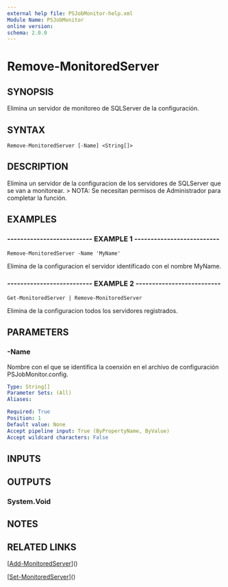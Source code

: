 ```yaml
---
external help file: PSJobMonitor-help.xml
Module Name: PSJobMonitor
online version: 
schema: 2.0.0
---
```


# Remove-MonitoredServer

## SYNOPSIS
Elimina un servidor de monitoreo de SQLServer de la configuración.

## SYNTAX

```
Remove-MonitoredServer [-Name] <String[]>
```

## DESCRIPTION
Elimina un servidor de la configuracion de los servidores de SQLServer que se van a monitorear.
\> NOTA: Se necesitan permisos de Administrador para completar la función.

## EXAMPLES

### -------------------------- EXAMPLE 1 --------------------------
```
Remove-MonitoredServer -Name 'MyName'
```

Elimina de la configuracion el servidor identificado con el nombre MyName.

### -------------------------- EXAMPLE 2 --------------------------
```
Get-MonitoredServer | Remove-MonitoredServer
```

Elimina de la configuracion todos los servidores registrados.

## PARAMETERS

### -Name
Nombre con el que se identifica la coenxión en el archivo de configuración PSJobMonitor.config.

```yaml
Type: String[]
Parameter Sets: (All)
Aliases: 

Required: True
Position: 1
Default value: None
Accept pipeline input: True (ByPropertyName, ByValue)
Accept wildcard characters: False
```

## INPUTS

## OUTPUTS

### System.Void

## NOTES

## RELATED LINKS

[[Add-MonitoredServer](Add-MonitoredServer.md)]()

[[Set-MonitoredServer](Set-MonitoredServer.md)]()

